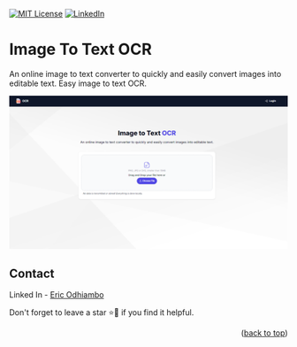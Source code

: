 <div id="top"></div>

[![MIT License][license-shield]][license-url]
[![LinkedIn][linkedin-shield]][linkedin-url]

# Image To Text OCR

An online image to text converter to quickly and easily convert
images into editable text. Easy image to text OCR.

![Product Preview][product-preview]

## Contact

Linked In - [Eric Odhiambo](https://www.linkedin.com/in/erick-otieno-7532b01b9/)

Don't forget to leave a star ⭐🤩 if you find it helpful.

<p align="right">(<a href="#top">back to top</a>)</p>

[license-shield]: https://img.shields.io/github/license/othneildrew/Best-README-Template.svg?style=for-the-badge
[license-url]: LICENSE.txt
[linkedin-shield]: https://img.shields.io/badge/-LinkedIn-black.svg?style=for-the-badge&logo=linkedin&colorB=555
[linkedin-url]: linkedin.com/in/rick-otieno-7532b01b9
[product-preview]: preview.PNG
